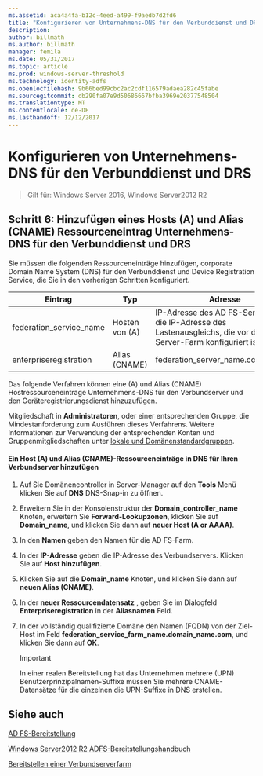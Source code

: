 ```yaml
---
ms.assetid: aca4a4fa-b12c-4eed-a499-f9aedb7d2fd6
title: "Konfigurieren von Unternehmens-DNS für den Verbunddienst und DRS"
description: 
author: billmath
ms.author: billmath
manager: femila
ms.date: 05/31/2017
ms.topic: article
ms.prod: windows-server-threshold
ms.technology: identity-adfs
ms.openlocfilehash: 9b66bed99cbc2ac2cdf116579adaea282c45fabe
ms.sourcegitcommit: db290fa07e9d50686667bfba3969e20377548504
ms.translationtype: MT
ms.contentlocale: de-DE
ms.lasthandoff: 12/12/2017
---
```

# <a name="configure-corporate-dns-for-the-federation-service-and-drs"></a>Konfigurieren von Unternehmens-DNS für den Verbunddienst und DRS

>Gilt für: Windows Server 2016, Windows Server2012 R2
  
## <a name="step-6-add-a-host-a-and-alias-cname-resource-record-to-corporate-dns-for-the-federation-service-and-drs"></a>Schritt 6: Hinzufügen eines Hosts \(A\) und Alias \(CNAME\) Ressourceneintrag Unternehmens-DNS für den Verbunddienst und DRS  
Sie müssen die folgenden Ressourceneinträge hinzufügen, corporate Domain Name System \(DNS\) für den Verbunddienst und Device Registration Service, die Sie in den vorherigen Schritten konfiguriert.  
  
|Eintrag|Typ|Adresse|  
|---------|--------|-----------|  
|federation\_service\_name|Hosten von \(A\)|IP-Adresse des AD FS-Server oder die IP-Adresse des Lastenausgleichs, die vor der AD FS-Server-Farm konfiguriert ist|  
|enterpriseregistration|Alias \(CNAME\)|federation\_server\_name.contoso.com|  
  
Das folgende Verfahren können eine \(A\) und Alias \(CNAME\) Hostressourceneinträge Unternehmens-DNS für den Verbundserver und den Geräteregistrierungsdienst hinzuzufügen.  
  
Mitgliedschaft in **Administratoren**, oder einer entsprechenden Gruppe, die Mindestanforderung zum Ausführen dieses Verfahrens.  Weitere Informationen zur Verwendung der entsprechenden Konten und Gruppenmitgliedschaften unter [lokale und Domänenstandardgruppen](https://go.microsoft.com/fwlink/?LinkId=83477).   
  
#### <a name="to-add-a-host-a-and-alias-cname-resource-records-to-dns-for-your-federation-server"></a>Ein Host \(A\) und Alias \(CNAME\)-Ressourceneinträge in DNS für Ihren Verbundserver hinzufügen  
  
1.  Auf Sie Domänencontroller in Server-Manager auf den **Tools** Menü klicken Sie auf **DNS** DNS-Snap-in zu öffnen.  
  
2.  Erweitern Sie in der Konsolenstruktur der **Domain\_controller\_name** Knoten, erweitern Sie **Forward-Lookupzonen**, klicken Sie auf **Domain\_name**, und klicken Sie dann auf **neuer Host \(A or AAAA\)**.  
  
3.  In den **Namen** geben den Namen für die AD FS-Farm.  
  
4.  In der **IP-Adresse** geben die IP-Adresse des Verbundservers. Klicken Sie auf **Host hinzufügen**.  
  
5.  Klicken Sie auf die **Domain\_name** Knoten, und klicken Sie dann auf **neuen Alias \(CNAME\)**.  
  
6.  In der **neuer Ressourcendatensatz** , geben Sie im Dialogfeld **Enterpriseregistration** in der **Aliasnamen** Feld.  
  
7.  In der vollständig qualifizierte Domäne den Namen \(FQDN\) von der Ziel-Host im Feld **federation\_service\_farm\_name.domain\_name.com**, und klicken Sie dann auf **OK**.  
  
    > [!IMPORTANT]  
    > In einer realen Bereitstellung hat das Unternehmen mehrere \(UPN\) Benutzerprinzipalnamen-Suffixe müssen Sie mehrere CNAME-Datensätze für die einzelnen die UPN-Suffixe in DNS erstellen.  
  
## <a name="see-also"></a>Siehe auch 

[AD FS-Bereitstellung](../../ad-fs/AD-FS-Deployment.md)  

[Windows Server2012 R2 ADFS-Bereitstellungshandbuch](../../ad-fs/deployment/Windows-Server-2012-R2-AD-FS-Deployment-Guide.md)  
 
[Bereitstellen einer Verbundserverfarm](../../ad-fs/deployment/Deploying-a-Federation-Server-Farm.md)  
  


